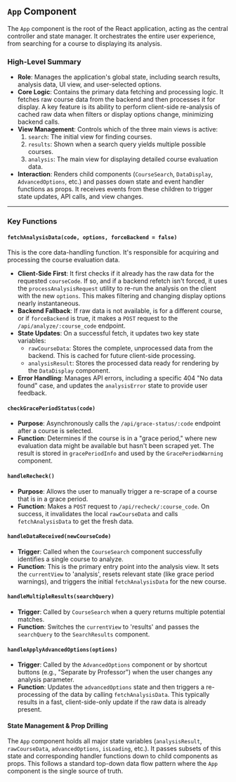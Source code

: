 ## `App` Component

The `App` component is the root of the React application, acting as the central controller and state manager. It orchestrates the entire user experience, from searching for a course to displaying its analysis.

### High-Level Summary

-   **Role**: Manages the application's global state, including search results, analysis data, UI view, and user-selected options.
-   **Core Logic**: Contains the primary data fetching and processing logic. It fetches raw course data from the backend and then processes it for display. A key feature is its ability to perform client-side re-analysis of cached raw data when filters or display options change, minimizing backend calls.
-   **View Management**: Controls which of the three main views is active:
    1.  `search`: The initial view for finding courses.
    2.  `results`: Shown when a search query yields multiple possible courses.
    3.  `analysis`: The main view for displaying detailed course evaluation data.
-   **Interaction**: Renders child components (`CourseSearch`, `DataDisplay`, `AdvancedOptions`, etc.) and passes down state and event handler functions as props. It receives events from these children to trigger state updates, API calls, and view changes.

---

### Key Functions

#### `fetchAnalysisData(code, options, forceBackend = false)`

This is the core data-handling function. It's responsible for acquiring and processing the course evaluation data.

-   **Client-Side First**: It first checks if it already has the raw data for the requested `courseCode`. If so, and if a backend refetch isn't forced, it uses the `processAnalysisRequest` utility to re-run the analysis on the client with the new `options`. This makes filtering and changing display options nearly instantaneous.
-   **Backend Fallback**: If raw data is not available, is for a different course, or if `forceBackend` is true, it makes a `POST` request to the `/api/analyze/:course_code` endpoint.
-   **State Updates**: On a successful fetch, it updates two key state variables:
    -   `rawCourseData`: Stores the complete, unprocessed data from the backend. This is cached for future client-side processing.
    -   `analysisResult`: Stores the processed data ready for rendering by the `DataDisplay` component.
-   **Error Handling**: Manages API errors, including a specific 404 "No data found" case, and updates the `analysisError` state to provide user feedback.

#### `checkGracePeriodStatus(code)`

-   **Purpose**: Asynchronously calls the `/api/grace-status/:code` endpoint after a course is selected.
-   **Function**: Determines if the course is in a "grace period," where new evaluation data might be available but hasn't been scraped yet. The result is stored in `gracePeriodInfo` and used by the `GracePeriodWarning` component.

#### `handleRecheck()`

-   **Purpose**: Allows the user to manually trigger a re-scrape of a course that is in a grace period.
-   **Function**: Makes a `POST` request to `/api/recheck/:course_code`. On success, it invalidates the local `rawCourseData` and calls `fetchAnalysisData` to get the fresh data.

#### `handleDataReceived(newCourseCode)`

-   **Trigger**: Called when the `CourseSearch` component successfully identifies a single course to analyze.
-   **Function**: This is the primary entry point into the analysis view. It sets the `currentView` to 'analysis', resets relevant state (like grace period warnings), and triggers the initial `fetchAnalysisData` for the new course.

#### `handleMultipleResults(searchQuery)`

-   **Trigger**: Called by `CourseSearch` when a query returns multiple potential matches.
-   **Function**: Switches the `currentView` to 'results' and passes the `searchQuery` to the `SearchResults` component.

#### `handleApplyAdvancedOptions(options)`

-   **Trigger**: Called by the `AdvancedOptions` component or by shortcut buttons (e.g., "Separate by Professor") when the user changes any analysis parameter.
-   **Function**: Updates the `advancedOptions` state and then triggers a re-processing of the data by calling `fetchAnalysisData`. This typically results in a fast, client-side-only update if the raw data is already present.

#### State Management & Prop Drilling

The `App` component holds all major state variables (`analysisResult`, `rawCourseData`, `advancedOptions`, `isLoading`, etc.). It passes subsets of this state and corresponding handler functions down to child components as props. This follows a standard top-down data flow pattern where the `App` component is the single source of truth.